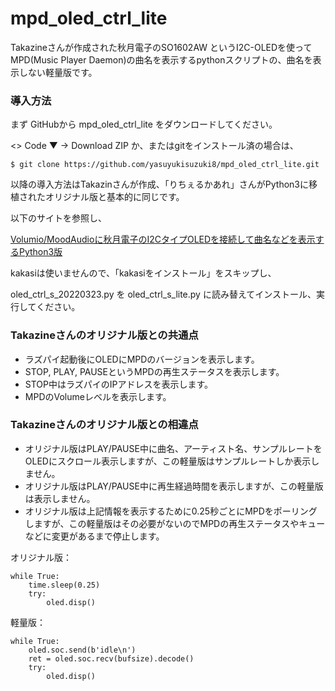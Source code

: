 # mpd_oled_ctrl_lite
Takazineさんが作成された秋月電子のSO1602AW というI2C-OLEDを使ってMPD(Music Player Daemon)の曲名を表示するpythonスクリプトの、曲名を表示しない軽量版です。

### 導入方法
まず GitHubから mpd_oled_ctrl_lite をダウンロードしてください。

<> Code ▼ → Download ZIP か、またはgitをインストール済の場合は、
```
$ git clone https://github.com/yasuyukisuzuki8/mpd_oled_ctrl_lite.git
```

以降の導入方法はTakazinさんが作成、「りちぇるかあれ」さんがPython3に移植されたオリジナル版と基本的に同じです。

以下のサイトを参照し、

[Volumio/MoodAudioに秋月電子のI2CタイプOLEDを接続して曲名などを表示するPython3版](https://nw-electric.way-nifty.com/blog/2022/03/post-302231.html)

kakasiは使いませんので、「kakasiをインストール」をスキップし、

oled_ctrl_s_20220323.py を oled_ctrl_s_lite.py に読み替えてインストール、実行してください。

### Takazineさんのオリジナル版との共通点

* ラズパイ起動後にOLEDにMPDのバージョンを表示します。
* STOP, PLAY, PAUSEというMPDの再生ステータスを表示します。
* STOP中はラズパイのIPアドレスを表示します。
* MPDのVolumeレベルを表示します。

### Takazineさんのオリジナル版との相違点

* オリジナル版はPLAY/PAUSE中に曲名、アーティスト名、サンプルレートをOLEDにスクロール表示しますが、この軽量版はサンプルレートしか表示しません。
* オリジナル版はPLAY/PAUSE中に再生経過時間を表示しますが、この軽量版は表示しません。
* オリジナル版は上記情報を表示するために0.25秒ごとにMPDをポーリングしますが、この軽量版はその必要がないのでMPDの再生ステータスやキューなどに変更があるまで停止します。

オリジナル版：
```python3
while True:
    time.sleep(0.25)
    try:
        oled.disp()
```

軽量版：
```python3
while True:
    oled.soc.send(b'idle\n')
    ret = oled.soc.recv(bufsize).decode()
    try:
        oled.disp()
```
